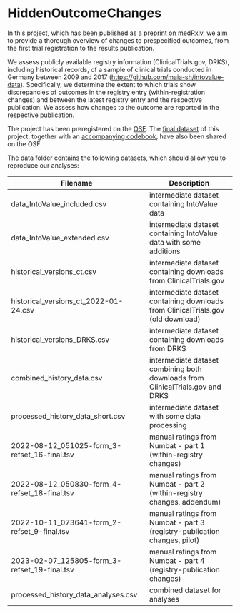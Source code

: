 # HiddenOutcomeChanges

In this project, which has been published as a [preprint on medRxiv](https://www.medrxiv.org/content/10.1101/2023.02.20.23286182v1), we aim to provide a thorough overview of changes to prespecified outcomes, from the first trial registration to the results publication.

We assess publicly available registry information (ClinicalTrials.gov, DRKS), including historical records, of a sample of clinical trials conducted in Germany between 2009 and 2017 (<https://github.com/maia-sh/intovalue-data>). Specifically, we determine the extent to which trials show discrepancies of outcomes in the registry entry (within-registration changes) and between the latest registry entry and the respective publication. We assess how changes to the outcome are reported in the respective publication.

The project has been preregistered on the [OSF](https://osf.io/t3qva). The [final dataset](https://osf.io/e2uct/) of this project, together with an [accompanying codebook](https://osf.io/werxf), have also been shared on the OSF.

The data folder contains the following datasets, which should allow you to reproduce our analyses:

| Filename                                     | Description                                                                      |
|----------------------------------------------|----------------------------------------------------------------------------------|
| data_IntoValue_included.csv                  | intermediate dataset containing IntoValue data                                   |
| data_IntoValue_extended.csv                  | intermediate dataset containing IntoValue data with some additions               |
| historical_versions_ct.csv                   | intermediate dataset containing downloads from ClinicalTrials.gov                |
| historical_versions_ct_2022-01-24.csv        | intermediate dataset containing downloads from ClinicalTrials.gov (old download) |
| historical_versions_DRKS.csv                 | intermediate dataset containing downloads from DRKS                              |
| combined_history_data.csv                    | intermediate dataset combining both downloads from ClinicalTrials.gov and DRKS   |
| processed_history_data_short.csv             | intermediate dataset with some data processing                                   |
| 2022-08-12_051025-form_3-refset_16-final.tsv | manual ratings from Numbat - part 1 (within-registry changes)                    |
| 2022-08-12_050830-form_4-refset_18-final.tsv | manual ratings from Numbat - part 2 (within-registry changes, addendum)          |
| 2022-10-11_073641-form_2-refset_9-final.tsv  | manual ratings from Numbat - part 3 (registry-publication changes, pilot)        |
| 2023-02-07_125805-form_3-refset_19-final.tsv | manual ratings from Numbat - part 4 (registry-publication changes)               |
| processed_history_data_analyses.csv          | combined dataset for analyses                                                    |
